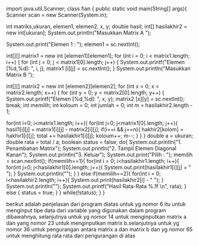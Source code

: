 import java.util.Scanner;
class fian {
  public static void main(String[] args){
   Scanner scan = new Scanner(System.in);
 
int matriks,ukuran, elemen1, elemen2, x, y;
double hasil;
int[] hasilakhir2 = new int[ukuran];
System.out.println("Masukkan Matrix A ");

System.out.print("Elemen 1 : ");
elemen1 = sc.nextInt();

int[][] matrix1 = new int [elemen1][elemen1];
for (int i = 0; i < matrix1.length; i++) {
for (int j = 0; j < matrix1[0].length; j++) {
System.out.printf("Elemen [%d,%d]: ", i, j);
matrix1 [i][j] = sc.nextInt();
}
System.out.println("Masukkan Matrix B ");


int[][] matrix2 = new int [elemen2][elemen2];
for (int x = 0; x < matrix2.length; x++) {
for (int y = 0; y < matrix2[0].length; y++) {
System.out.printf("Elemen [%d,%d]: ", x, y);
matrix2 [x][y] = sc.nextInt();
break;
int memilih;
int koloum = 0;
int jumlah = 0;
int m = hasilakhir2.length - 1;

for(int i=0; i<matrix1.length; i++){
for(int j=0; j<matrix1[0].length; j++){
hasil1[i][j] = matrix1[i][j] - matrix2[i][j];
if(i==i && j==n){
hakhir2[kolom] = hakhir1[i][j];
total += hasilakhir1[i][j];
koloum++;
m--;
}
}
}
double a = ukuran;
double rata = total / a;
boolean status = false;
do{
System.out.println("1. Penambahan Matrix");
System.out.println("2. Tampil Elemen Diagonal Kanan");
System.out.println("3. Keluar");
System.out.print("Pilih : ");
memilih = scan.nextInt();
if(memilih==1){
for(int i = 0; i<hasilakhir1.length; i++){
for(int j=0; j<hasilakhir1[0].length; j++){
System.out.print(hasilakhir1[i][j] + " ");
}
System.out.println("");
}
} else if(memilih==2){
for(int i = 0; i<hasilakhir2.length; i++){
System.out.print(hasilakhir2[i] - " ");
}
System.out.println("");
System.out.printf("Hasil Rata-Rata %.1f \n", rata);
} else {
status = true;
}
} while(!status);
}
}

berikut adalah penjelasan dari program diatas untuk yg nomor 6 itu untuk menginput tipe data dari variable yang digunakan dalam program dibawahnya, selanjutnya untuk yg nomor 14 untuk menginputkan matrix a dan yang nomor 23 untuk menginputkan matrix b.selanjutnya untuk yg nomor 36 untuk pengurangan antara matrix a dan matrix b dan yg nomor 65 untuk menghitung rata rata dari pengurangan di atas